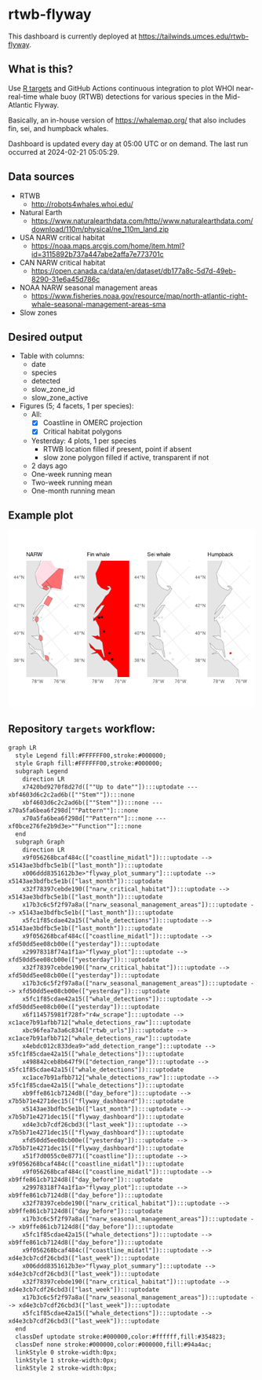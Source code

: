 
<!-- README.md is generated from README.Rmd. Please edit that file -->

# rtwb-flyway

<!-- badges: start -->

<!-- badges: end -->

This dashboard is currently deployed at
<https://tailwinds.umces.edu/rtwb-flyway>.

## What is this?

Use [R targets](https://docs.ropensci.org/targets/) and GitHub Actions
continuous integration to plot WHOI near-real-time whale buoy (RTWB)
detections for various species in the Mid-Atlantic Flyway.

Basically, an in-house version of <https://whalemap.org/> that also
includes fin, sei, and humpback whales.

Dashboard is updated every day at 05:00 UTC or on demand. The last run
occurred at 2024-02-21 05:05:29.

## Data sources

  - RTWB
      - <http://robots4whales.whoi.edu/>
  - Natural Earth
      - <https://www.naturalearthdata.com/http//www.naturalearthdata.com/download/110m/physical/ne_110m_land.zip>
  - USA NARW critical habitat
      - <https://noaa.maps.arcgis.com/home/item.html?id=3115892b737a447abe2affa7e773701c>
  - CAN NARW critical habitat
      - <https://open.canada.ca/data/en/dataset/db177a8c-5d7d-49eb-8290-31e6a45d786c>
  - NOAA NARW seasonal management areas
      - <https://www.fisheries.noaa.gov/resource/map/north-atlantic-right-whale-seasonal-management-areas-sma>  
  - Slow zones

## Desired output

  - Table with columns:
      - date
      - species
      - detected
      - slow\_zone\_id
      - slow\_zone\_active
  - Figures (5; 4 facets, 1 per species):
      - All:
          - [x] Coastline in OMERC projection
          - [x] Critical habitat polygons
      - Yesterday: 4 plots, 1 per species
          - RTWB location filled if present, point if absent
          - slow zone polygon filled if active, transparent if not
      - 2 days ago
      - One-week running mean
      - Two-week running mean
      - One-month running mean

## Example plot

![](README_files/figure-gfm/unnamed-chunk-2-1.png)<!-- -->

## Repository `targets` workflow:

``` mermaid
graph LR
  style Legend fill:#FFFFFF00,stroke:#000000;
  style Graph fill:#FFFFFF00,stroke:#000000;
  subgraph Legend
    direction LR
    x7420bd9270f8d27d([""Up to date""]):::uptodate --- xbf4603d6c2c2ad6b([""Stem""]):::none
    xbf4603d6c2c2ad6b([""Stem""]):::none --- x70a5fa6bea6f298d[""Pattern""]:::none
    x70a5fa6bea6f298d[""Pattern""]:::none --- xf0bce276fe2b9d3e>""Function""]:::none
  end
  subgraph Graph
    direction LR
    x9f056268bcaf484c(["coastline_midatl"]):::uptodate --> x5143ae3bdfbc5e1b(["last_month"]):::uptodate
    x006ddd8351612b3e>"flyway_plot_summary"]:::uptodate --> x5143ae3bdfbc5e1b(["last_month"]):::uptodate
    x32f78397cebde190(["narw_critical_habitat"]):::uptodate --> x5143ae3bdfbc5e1b(["last_month"]):::uptodate
    x17b3c6c5f2f97a8a(["narw_seasonal_management_areas"]):::uptodate --> x5143ae3bdfbc5e1b(["last_month"]):::uptodate
    x5fc1f85cdae42a15(["whale_detections"]):::uptodate --> x5143ae3bdfbc5e1b(["last_month"]):::uptodate
    x9f056268bcaf484c(["coastline_midatl"]):::uptodate --> xfd50dd5ee08cb00e(["yesterday"]):::uptodate
    x29978318f74a1f1a>"flyway_plot"]:::uptodate --> xfd50dd5ee08cb00e(["yesterday"]):::uptodate
    x32f78397cebde190(["narw_critical_habitat"]):::uptodate --> xfd50dd5ee08cb00e(["yesterday"]):::uptodate
    x17b3c6c5f2f97a8a(["narw_seasonal_management_areas"]):::uptodate --> xfd50dd5ee08cb00e(["yesterday"]):::uptodate
    x5fc1f85cdae42a15(["whale_detections"]):::uptodate --> xfd50dd5ee08cb00e(["yesterday"]):::uptodate
    x6f114575981f728f>"r4w_scrape"]:::uptodate --> xc1ace7b91afbb712["whale_detections_raw"]:::uptodate
    xbc96fea7a3a6c834(["rtwb_urls"]):::uptodate --> xc1ace7b91afbb712["whale_detections_raw"]:::uptodate
    x4ebdc012c833dea9>"add_detection_range"]:::uptodate --> x5fc1f85cdae42a15(["whale_detections"]):::uptodate
    x498842ceb8b647f9(["detection_range"]):::uptodate --> x5fc1f85cdae42a15(["whale_detections"]):::uptodate
    xc1ace7b91afbb712["whale_detections_raw"]:::uptodate --> x5fc1f85cdae42a15(["whale_detections"]):::uptodate
    xb9ffe861cb7124d8(["day_before"]):::uptodate --> x7b5b71e4271dec15(["flyway_dashboard"]):::uptodate
    x5143ae3bdfbc5e1b(["last_month"]):::uptodate --> x7b5b71e4271dec15(["flyway_dashboard"]):::uptodate
    xd4e3cb7cdf26cbd3(["last_week"]):::uptodate --> x7b5b71e4271dec15(["flyway_dashboard"]):::uptodate
    xfd50dd5ee08cb00e(["yesterday"]):::uptodate --> x7b5b71e4271dec15(["flyway_dashboard"]):::uptodate
    x51f7d0055c0e8771(["coastline"]):::uptodate --> x9f056268bcaf484c(["coastline_midatl"]):::uptodate
    x9f056268bcaf484c(["coastline_midatl"]):::uptodate --> xb9ffe861cb7124d8(["day_before"]):::uptodate
    x29978318f74a1f1a>"flyway_plot"]:::uptodate --> xb9ffe861cb7124d8(["day_before"]):::uptodate
    x32f78397cebde190(["narw_critical_habitat"]):::uptodate --> xb9ffe861cb7124d8(["day_before"]):::uptodate
    x17b3c6c5f2f97a8a(["narw_seasonal_management_areas"]):::uptodate --> xb9ffe861cb7124d8(["day_before"]):::uptodate
    x5fc1f85cdae42a15(["whale_detections"]):::uptodate --> xb9ffe861cb7124d8(["day_before"]):::uptodate
    x9f056268bcaf484c(["coastline_midatl"]):::uptodate --> xd4e3cb7cdf26cbd3(["last_week"]):::uptodate
    x006ddd8351612b3e>"flyway_plot_summary"]:::uptodate --> xd4e3cb7cdf26cbd3(["last_week"]):::uptodate
    x32f78397cebde190(["narw_critical_habitat"]):::uptodate --> xd4e3cb7cdf26cbd3(["last_week"]):::uptodate
    x17b3c6c5f2f97a8a(["narw_seasonal_management_areas"]):::uptodate --> xd4e3cb7cdf26cbd3(["last_week"]):::uptodate
    x5fc1f85cdae42a15(["whale_detections"]):::uptodate --> xd4e3cb7cdf26cbd3(["last_week"]):::uptodate
  end
  classDef uptodate stroke:#000000,color:#ffffff,fill:#354823;
  classDef none stroke:#000000,color:#000000,fill:#94a4ac;
  linkStyle 0 stroke-width:0px;
  linkStyle 1 stroke-width:0px;
  linkStyle 2 stroke-width:0px;
```

